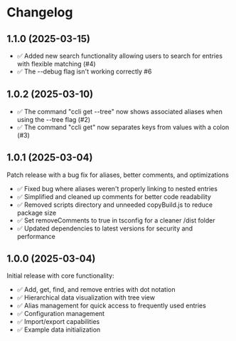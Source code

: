# Changelog

## 1.1.0 (2025-03-15)

- ✅ Added new search functionality allowing users to search for entries with flexible matching (#4)
- ✅ The --debug flag isn't working correctly #6

## 1.0.2 (2025-03-10)

- ✅ The command "ccli get --tree" now shows associated aliases when using the --tree flag (#2)
- ✅ The command "ccli get" now separates keys from values with a colon (#3)

## 1.0.1 (2025-03-04)

Patch release with a bug fix for aliases, better comments, and optimizations

- ✅ Fixed bug where aliases weren't properly linking to nested entries
- ✅ Simplified and cleaned up comments for better code readability
- ✅ Removed scripts directory and unneeded copyBuild.js to reduce package size
- ✅ Set removeComments to true in tsconfig for a cleaner /dist folder
- ✅ Updated dependencies to latest versions for security and performance

## 1.0.0 (2025-03-04)

Initial release with core functionality:

- ✅ Add, get, find, and remove entries with dot notation
- ✅ Hierarchical data visualization with tree view
- ✅ Alias management for quick access to frequently used entries
- ✅ Configuration management
- ✅ Import/export capabilities
- ✅ Example data initialization
